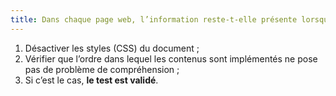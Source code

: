 ```yaml
---
title: Dans chaque page web, l’information reste-t-elle présente lorsque les [feuilles de styles](#feuille-de-style) sont désactivées ?
---
```


1. Désactiver les styles (CSS) du document ;
2. Vérifier que l’ordre dans lequel les contenus sont implémentés ne pose pas de problème de compréhension ;
3. Si c’est le cas, **le test est validé**.